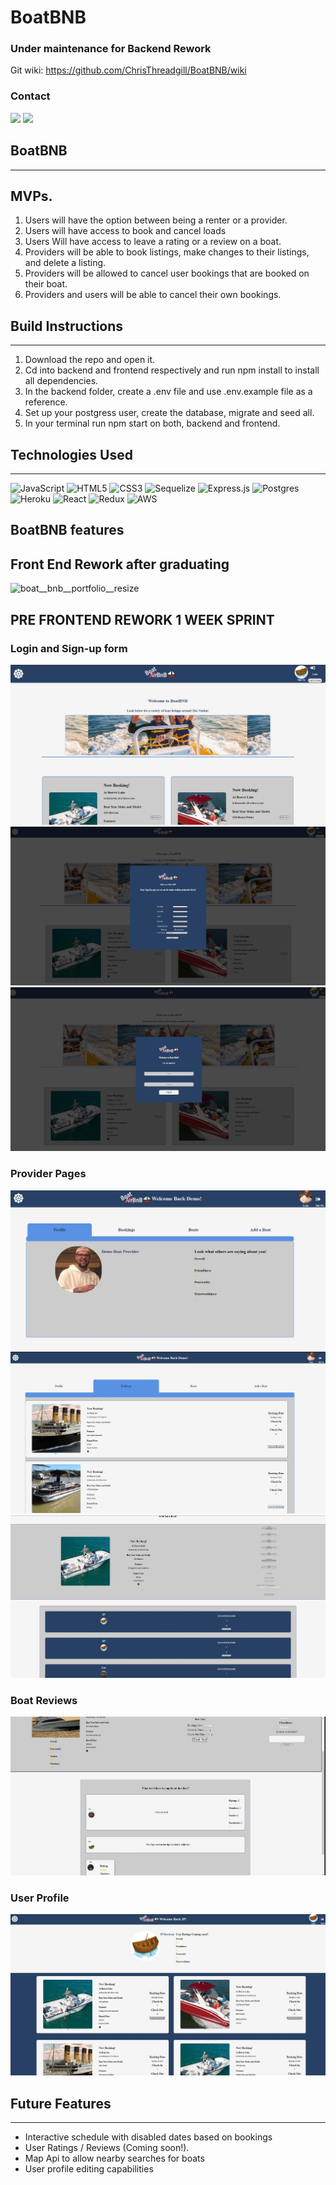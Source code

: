 # BoatBNB

### Under maintenance for Backend Rework

Git wiki: https://github.com/ChrisThreadgill/BoatBNB/wiki

### Contact

<a hfre="https://www.linkedin.com/in/chris-threadgill-b05090185/"><img src="https://img.shields.io/badge/LinkedIn-0077B5?style=for-the-badge&logo=linkedin&logoColor=white" /></a>
<a href="https://github.com/ChrisThreadgill"><img src="https://img.shields.io/badge/GitHub-100000?style=for-the-badge&logo=github&logoColor=white" /></a>

## BoatBNB

---

## MVPs.

1. Users will have the option between being a renter or a provider.
2. Users will have access to book and cancel loads
3. Users Will have access to leave a rating or a review on a boat.
4. Providers will be able to book listings, make changes to their listings, and delete a listing.
5. Providers will be allowed to cancel user bookings that are booked on their boat.
6. Providers and users will be able to cancel their own bookings.

## Build Instructions

---

1. Download the repo and open it.
2. Cd into backend and frontend respectively and run npm install to install all dependencies.
3. In the backend folder, create a .env file and use .env.example file as a reference.
4. Set up your postgress user, create the database, migrate and seed all.
5. In your terminal run npm start on both, backend and frontend.

## Technologies Used

---

![JavaScript](https://img.shields.io/badge/javascript-%23323330.svg?style=for-the-badge&logo=javascript&logoColor=%23F7DF1E)
![HTML5](https://img.shields.io/badge/html5-%23E34F26.svg?style=for-the-badge&logo=html5&logoColor=white)
![CSS3](https://img.shields.io/badge/css3-%231572B6.svg?style=for-the-badge&logo=css3&logoColor=white)
![Sequelize](https://img.shields.io/badge/Sequelize-52B0E7?style=for-the-badge&logo=Sequelize&logoColor=white)
![Express.js](https://img.shields.io/badge/express.js-%23404d59.svg?style=for-the-badge&logo=express&logoColor=%2361DAFB)
![Postgres](https://img.shields.io/badge/postgres-%23316192.svg?style=for-the-badge&logo=postgresql&logoColor=white)
![Heroku](https://img.shields.io/badge/heroku-%23430098.svg?style=for-the-badge&logo=heroku&logoColor=white)
![React](https://img.shields.io/badge/react-%2320232a.svg?style=for-the-badge&logo=react&logoColor=%2361DAFB)
![Redux](https://img.shields.io/badge/redux-%23593d88.svg?style=for-the-badge&logo=redux&logoColor=white)
![AWS](https://img.shields.io/badge/AWS-%23FF9900.svg?style=for-the-badge&logo=amazon-aws&logoColor=white)

## BoatBNB features

##

## Front End Rework after graduating

![boat__bnb__portfolio__resize](https://user-images.githubusercontent.com/96981717/182683801-0de8b7ab-3781-4591-a2d4-e6ae6b29c33f.gif)


## PRE FRONTEND REWORK 1 WEEK SPRINT
### Login and Sign-up form

![Home Page](frontend/public/README-Images/boat-bnb-homepage.JPG)
![Sign up](frontend/public/README-Images/boat-bnb-sign-up.JPG)
![Sign-In](frontend/public/README-Images/boat-bnb-login.JPG)

### Provider Pages

![Provider Page](frontend/public/README-Images/boat-bnb-provider-page.JPG)
![Provider Personal Bookings](frontend/public/README-Images/provider-bookings.JPG)
![Provider Boat Edit/ Booking Cancel](frontend/public/README-Images/provider-boat-edit-booking-cancels.JPG)

### Boat Reviews

![Boat Reviews/Ratings](frontend/public/README-Images/boat-review-ratings.JPG)

### User Profile

![User Profile With User Bookings](frontend/public/README-Images/user-profile-page.JPG)

## Future Features

---

- Interactive schedule with disabled dates based on bookings
- User Ratings / Reviews (Coming soon!).
- Map Api to allow nearby searches for boats
- User profile editing capabilities
